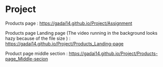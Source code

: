# Project
Products page  : https://gadai14.github.io/Project/Assignment

Products page Landing page (The video running in the background looks hazy because of the file size ) : https://gadai14.github.io/Project/Products_Landing-page

Product page middle section  :  https://gadai14.github.io/Project/Products-page_Middle-secion
